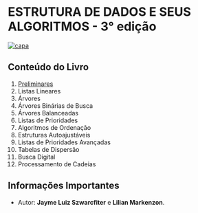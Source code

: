# ESTRUTURA DE DADOS E SEUS ALGORITMOS - 3° edição

[![capa](https://images-na.ssl-images-amazon.com/images/I/61MT4SsqDSL.jpg)](https://drive.google.com/drive/folders/1G-4y_2MArYvkd3aW5pdtOrGr14ZiFVf5)

## Conteúdo do Livro

1. [Preliminares]()
1. Listas Lineares
1. Árvores
1. Árvores Binárias de Busca
1. Árvores Balanceadas
1. Listas de Prioridades
1. Algoritmos de Ordenação
1. Estruturas Autoajustáveis
1. Listas de Prioridades Avançadas
1. Tabelas de Dispersão
1. Busca Digital
1. Processamento de Cadeias

## Informações Importantes

- Autor: **Jayme Luiz Szwarcfiter** e **Lilian Markenzon**.
